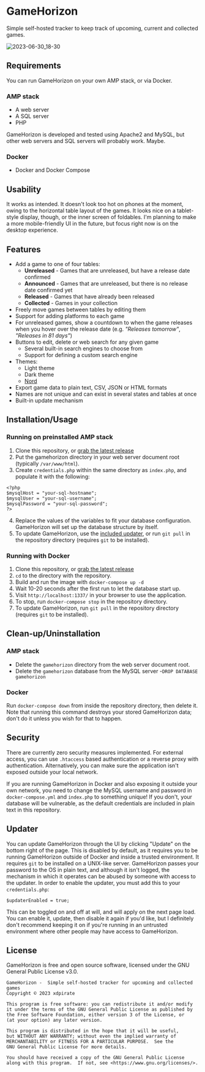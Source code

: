 # GameHorizon

Simple self-hosted tracker to keep track of upcoming, current and collected games.

![2023-06-30_18-30](https://github.com/xdpirate/gamehorizon/assets/1757462/c9c55c78-fbba-4d66-8dd8-882728f9a4ad)

## Requirements

You can run GameHorizon on your own AMP stack, or via Docker.

### AMP stack

* A web server
* A SQL server
* PHP

GameHorizon is developed and tested using Apache2 and MySQL, but other web servers and SQL servers will probably work. Maybe. 

### Docker

* Docker and Docker Compose

## Usability

It works as intended. It doesn't look too hot on phones at the moment, owing to the horizontal table layout of the games. It looks nice on a tablet-style display, though, or the inner screen of foldables. I'm planning to make a more mobile-friendly UI in the future, but focus right now is on the desktop experience.

## Features

* Add a game to one of four tables:
  * **Unreleased** - Games that are unreleased, but have a release date confirmed
  * **Announced** - Games that are unreleased, but there is no release date confirmed yet
  * **Released** - Games that have already been released
  * **Collected** - Games in your collection
* Freely move games between tables by editing them
* Support for adding platforms to each game
* For unreleased games, show a countdown to when the game releases when you hover over the release date (e.g. *"Releases tomorrow"*, *"Releases in 81 days"*)
* Buttons to edit, delete or web search for any given game
  * Several built-in search engines to choose from
  * Support for defining a custom search engine
* Themes: 
  * Light theme
  * Dark theme
  * [Nord](https://www.nordtheme.com/)
* Export game data to plain text, CSV, JSON or HTML formats
* Names are not unique and can exist in several states and tables at once
* Built-in update mechanism

## Installation/Usage

### Running on preinstalled AMP stack

1. Clone this repository, or [grab the latest release](https://github.com/xdpirate/gamehorizon/releases/latest)
2. Put the gamehorizon directory in your web server document root (typically `/var/www/html`).
3. Create `credentials.php` within the same directory as `index.php`, and populate it with the following:

```
<?php
$mysqlHost = "your-sql-hostname";
$mysqlUser = "your-sql-username";
$mysqlPassword = "your-sql-password";
?>
```

4. Replace the values of the variables to fit your database configuration. GameHorizon will set up the database structure by itself.
5. To update GameHorizon, use the [included updater](#updater), or run `git pull` in the repository directory (requires `git` to be installed).

### Running with Docker

1. Clone this repository, or [grab the latest release](https://github.com/xdpirate/gamehorizon/releases/latest)
2. `cd` to the directory with the repository.
3. Build and run the image with `docker-compose up -d`
4. Wait 10-20 seconds after the first run to let the database start up.
5. Visit `http://localhost:1337/` in your browser to use the application.
6. To stop, run `docker-compose stop` in the repository directory.
7. To update GameHorizon, run `git pull` in the repository directory (requires `git` to be installed).

## Clean-up/Uninstallation

### AMP stack

* Delete the `gamehorizon` directory from the web server document root.
* Delete the `gamehorizon` database from the MySQL server -`DROP DATABASE gamehorizon`

### Docker

Run `docker-compose down` from inside the repository directory, then delete it. Note that running this command destroys your stored GameHorizon data; don't do it unless you wish for that to happen.

## Security

There are currently zero security measures implemented. For external access, you can use `.htaccess` based authentication or a reverse proxy with authentication. Alternatively, you can make sure the application isn't exposed outside your local network.

If you are running GameHorizon in Docker and also exposing it outside your own network, you need to change the MySQL username and password in `docker-compose.yml` and `index.php` to something unique! If you don't, your database will be vulnerable, as the default credentials are included in plain text in this repository.

## Updater

You can update GameHorizon through the UI by clicking "Update" on the bottom right of the page. This is disabled by default, as it requires you to be running GameHorizon outside of Docker and inside a trusted environment. It requires `git` to be installed on a UNIX-like server. GameHorizon passes your password to the OS in plain text, and although it isn't logged, the mechanism in which it operates can be abused by someone with access to the updater. In order to enable the updater, you must add this to your `credentials.php`:

    $updaterEnabled = true;

This can be toggled on and off at will, and will apply on the next page load. You can enable it, update, then disable it again if you'd like, but I definitely don't recommend keeping it on if you're running in an untrusted environment where other people may have access to GameHorizon.

## License

GameHorizon is free and open source software, licensed under the GNU General Public License v3.0.

    GameHorizon -  Simple self-hosted tracker for upcoming and collected games
    Copyright ©️ 2023 xdpirate

    This program is free software: you can redistribute it and/or modify
    it under the terms of the GNU General Public License as published by
    the Free Software Foundation, either version 3 of the License, or
    (at your option) any later version.

    This program is distributed in the hope that it will be useful,
    but WITHOUT ANY WARRANTY; without even the implied warranty of
    MERCHANTABILITY or FITNESS FOR A PARTICULAR PURPOSE.  See the
    GNU General Public License for more details.

    You should have received a copy of the GNU General Public License
    along with this program.  If not, see <https://www.gnu.org/licenses/>.
